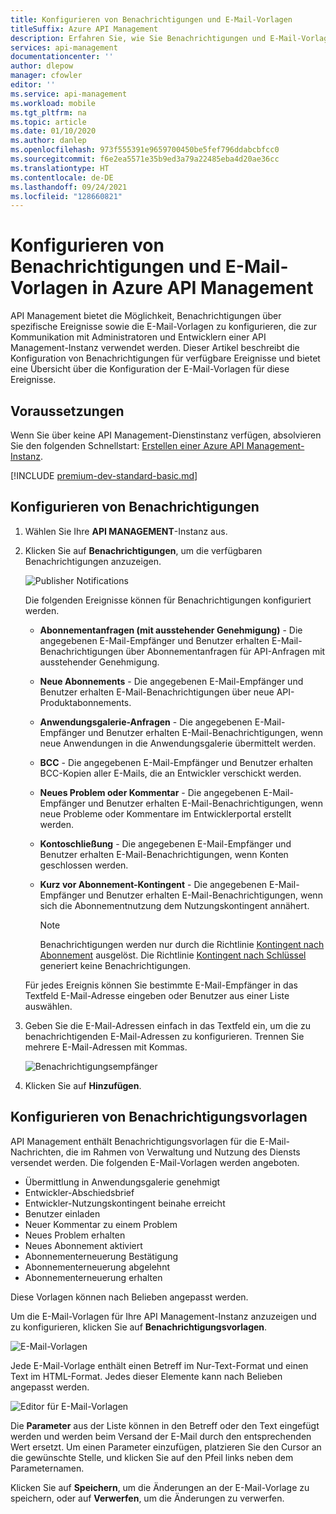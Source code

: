 ```yaml
---
title: Konfigurieren von Benachrichtigungen und E-Mail-Vorlagen
titleSuffix: Azure API Management
description: Erfahren Sie, wie Sie Benachrichtigungen und E-Mail-Vorlagen in Azure API Management konfigurieren.
services: api-management
documentationcenter: ''
author: dlepow
manager: cfowler
editor: ''
ms.service: api-management
ms.workload: mobile
ms.tgt_pltfrm: na
ms.topic: article
ms.date: 01/10/2020
ms.author: danlep
ms.openlocfilehash: 973f555391e9659700450be5fef796ddabcbfcc0
ms.sourcegitcommit: f6e2ea5571e35b9ed3a79a22485eba4d20ae36cc
ms.translationtype: HT
ms.contentlocale: de-DE
ms.lasthandoff: 09/24/2021
ms.locfileid: "128660821"
---
```

# <a name="how-to-configure-notifications-and-email-templates-in-azure-api-management"></a>Konfigurieren von Benachrichtigungen und E-Mail-Vorlagen in Azure API Management

API Management bietet die Möglichkeit, Benachrichtigungen über spezifische Ereignisse sowie die E-Mail-Vorlagen zu konfigurieren, die zur Kommunikation mit Administratoren und Entwicklern einer API Management-Instanz verwendet werden. Dieser Artikel beschreibt die Konfiguration von Benachrichtigungen für verfügbare Ereignisse und bietet eine Übersicht über die Konfiguration der E-Mail-Vorlagen für diese Ereignisse.

## <a name="prerequisites"></a>Voraussetzungen

Wenn Sie über keine API Management-Dienstinstanz verfügen, absolvieren Sie den folgenden Schnellstart: [Erstellen einer Azure API Management-Instanz](get-started-create-service-instance.md).

[!INCLUDE [premium-dev-standard-basic.md](../../includes/api-management-availability-premium-dev-standard-basic.md)]

## <a name="configure-notifications"></a><a name="publisher-notifications"> </a>Konfigurieren von Benachrichtigungen

1.  Wählen Sie Ihre **API MANAGEMENT**-Instanz aus.
2.  Klicken Sie auf **Benachrichtigungen**, um die verfügbaren Benachrichtigungen anzuzeigen.

    ![Publisher Notifications][api-management-publisher-notifications]

    Die folgenden Ereignisse können für Benachrichtigungen konfiguriert werden.

    -   **Abonnementanfragen (mit ausstehender Genehmigung)** - Die angegebenen E-Mail-Empfänger und Benutzer erhalten E-Mail-Benachrichtigungen über Abonnementanfragen für API-Anfragen mit ausstehender Genehmigung.
    -   **Neue Abonnements** - Die angegebenen E-Mail-Empfänger und Benutzer erhalten E-Mail-Benachrichtigungen über neue API-Produktabonnements.
    -   **Anwendungsgalerie-Anfragen** - Die angegebenen E-Mail-Empfänger und Benutzer erhalten E-Mail-Benachrichtigungen, wenn neue Anwendungen in die Anwendungsgalerie übermittelt werden.
    -   **BCC** - Die angegebenen E-Mail-Empfänger und Benutzer erhalten BCC-Kopien aller E-Mails, die an Entwickler verschickt werden.
    -   **Neues Problem oder Kommentar** - Die angegebenen E-Mail-Empfänger und Benutzer erhalten E-Mail-Benachrichtigungen, wenn neue Probleme oder Kommentare im Entwicklerportal erstellt werden.
    -   **Kontoschließung** - Die angegebenen E-Mail-Empfänger und Benutzer erhalten E-Mail-Benachrichtigungen, wenn Konten geschlossen werden.
    -   **Kurz vor Abonnement-Kontingent** - Die angegebenen E-Mail-Empfänger und Benutzer erhalten E-Mail-Benachrichtigungen, wenn sich die Abonnementnutzung dem Nutzungskontingent annähert.

        > [!NOTE]
        > Benachrichtigungen werden nur durch die Richtlinie [Kontingent nach Abonnement](api-management-access-restriction-policies.md#SetUsageQuota) ausgelöst. Die Richtlinie [Kontingent nach Schlüssel](api-management-access-restriction-policies.md#SetUsageQuotaByKey) generiert keine Benachrichtigungen.

    Für jedes Ereignis können Sie bestimmte E-Mail-Empfänger in das Textfeld E-Mail-Adresse eingeben oder Benutzer aus einer Liste auswählen.

3.  Geben Sie die E-Mail-Adressen einfach in das Textfeld ein, um die zu benachrichtigenden E-Mail-Adressen zu konfigurieren. Trennen Sie mehrere E-Mail-Adressen mit Kommas.

    ![Benachrichtigungsempfänger][api-management-email-addresses]

4.  Klicken Sie auf **Hinzufügen**.

## <a name="configure-notification-templates"></a><a name="email-templates"> </a>Konfigurieren von Benachrichtigungsvorlagen

API Management enthält Benachrichtigungsvorlagen für die E-Mail-Nachrichten, die im Rahmen von Verwaltung und Nutzung des Diensts versendet werden. Die folgenden E-Mail-Vorlagen werden angeboten.

-   Übermittlung in Anwendungsgalerie genehmigt
-   Entwickler-Abschiedsbrief
-   Entwickler-Nutzungskontingent beinahe erreicht
-   Benutzer einladen
-   Neuer Kommentar zu einem Problem
-   Neues Problem erhalten
-   Neues Abonnement aktiviert
-   Abonnementerneuerung Bestätigung
-   Abonnementerneuerung abgelehnt
-   Abonnementerneuerung erhalten

Diese Vorlagen können nach Belieben angepasst werden.

Um die E-Mail-Vorlagen für Ihre API Management-Instanz anzuzeigen und zu konfigurieren, klicken Sie auf **Benachrichtigungsvorlagen**.

![E-Mail-Vorlagen][api-management-email-templates]

Jede E-Mail-Vorlage enthält einen Betreff im Nur-Text-Format und einen Text im HTML-Format. Jedes dieser Elemente kann nach Belieben angepasst werden.

![Editor für E-Mail-Vorlagen][api-management-email-template]

Die **Parameter** aus der Liste können in den Betreff oder den Text eingefügt werden und werden beim Versand der E-Mail durch den entsprechenden Wert ersetzt. Um einen Parameter einzufügen, platzieren Sie den Cursor an die gewünschte Stelle, und klicken Sie auf den Pfeil links neben dem Parameternamen.

Klicken Sie auf **Speichern**, um die Änderungen an der E-Mail-Vorlage zu speichern, oder auf **Verwerfen**, um die Änderungen zu verwerfen.

[api-management-management-console]: ./media/api-management-howto-configure-notifications/api-management-management-console.png
[api-management-publisher-notifications]: ./media/api-management-howto-configure-notifications/api-management-publisher-notifications.png
[api-management-email-addresses]: ./media/api-management-howto-configure-notifications/api-management-email-addresses.png
[api-management-email-templates]: ./media/api-management-howto-configure-notifications/api-management-email-templates.png
[api-management-email-templates-list]: ./media/api-management-howto-configure-notifications/api-management-email-templates-list.png
[api-management-email-template]: ./media/api-management-howto-configure-notifications/api-management-email-template.png
[configure publisher notifications]: #publisher-notifications
[configure email templates]: #email-templates
[how to create and use groups]: api-management-howto-create-groups.md
[how to associate groups with developers]: api-management-howto-create-groups.md#associate-group-developer
[get started with azure api management]: get-started-create-service-instance.md
[create an api management service instance]: get-started-create-service-instance.md

